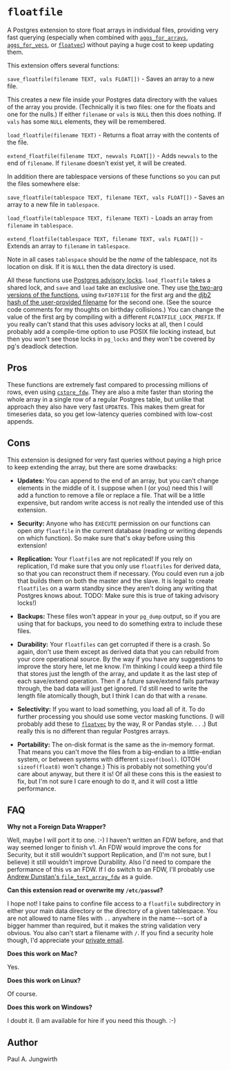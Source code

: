 `floatfile`
===========

A Postgres extension to store float arrays in individual files,
providing very fast querying (especially when combined with
[`aggs_for_arrays`](https://github.com/pjungwir/aggs_for_arrays),
[`aggs_for_vecs`](https://github.com/pjungwir/aggs_for_vecs),
or [`floatvec`](https://github.com/pjungwir/floatvec))
without paying a huge cost to keep updating them.

This extension offers several functions:

`save_floatfile(filename TEXT, vals FLOAT[])` - Saves an array to a new file.

This creates a new file inside your Postgres data directory with the values of the array you provide. (Technically it is two files: one for the floats and one for the nulls.) If either `filename` or `vals` is `NULL` then this does nothing. If `vals` has some `NULL` elements, they will be remembered.

`load_floatfile(filename TEXT)` - Returns a float array with the contents of the file.

`extend_floatfile(filename TEXT, newvals FLOAT[])` - Adds `newvals` to the end of `filename`. If `filename` doesn't exist yet, it will be created.

In addition there are tablespace versions of these functions so you can put the files somewhere else:

`save_floatfile(tablespace TEXT, filename TEXT, vals FLOAT[])` - Saves an array to a new file in `tablespace`.

`load_floatfile(tablespace TEXT, filename TEXT)` - Loads an array from `filename` in `tablespace`.

`extend_floatfile(tablespace TEXT, filename TEXT, vals FLOAT[])` - Extends an array to `filename` in `tablespace`.

Note in all cases `tablespace` should be the *name* of the tablespace, not its location on disk.
If it is `NULL` then the data directory is used.

All these functions use [Postgres advisory locks](https://www.postgresql.org/docs/current/static/explicit-locking.html#ADVISORY-LOCKS). `load_floatfile` takes a shared lock, and `save` and `load` take an exclusive one. They use [the two-arg versions of the functions](https://www.postgresql.org/docs/current/static/functions-admin.html#FUNCTIONS-ADVISORY-LOCKS), using `0xF107F11E` for the first arg and the [djb2 hash of the user-provided filename](http://www.cse.yorku.ca/~oz/hash.html) for the second one. (See the source code comments for my thoughts on birthday collisions.) You can change the value of the first arg by compiling with a different `FLOATFILE_LOCK_PREFIX`.
If you really can't stand that this uses advisory locks at all,
then I could probably add a compile-time option to use POSIX file locking instead,
but then you won't see those locks in `pg_locks`
and they won't be covered by pg's deadlock detection.



Pros
----

These functions are extremely fast compared to processing millions of rows,
even using [`cstore_fdw`](https://github.com/citusdata/cstore_fdw).
They are also a mite faster than storing the whole array in a single row of a regular Postgres table,
but unlike that approach they also have very fast `UPDATE`s.
This makes them great for timeseries data,
so you get low-latency queries combined with low-cost appends.



Cons
----

This extension is designed for very fast queries
without paying a high price to keep extending the array,
but there are some drawbacks:

- **Updates:** You can append to the end of an array, but you can't change elements in the middle of it. I suppose when I (or you) need this I will add a function to remove a file or replace a file. That will be a little expensive, but random write access is not really the intended use of this extension.

- **Security:** Anyone who has `EXECUTE` permission on our functions can open *any* `floatfile` in the current database (reading or writing depends on which function). So make sure that's okay before using this extension!

- **Replication:** Your `floatfile`s are not replicated! If you rely on replication, I'd make sure that you only use `floatfiles` for derived data, so that you can reconstruct them if necessary. (You could even run a job that builds them on both the master and the slave. It is legal to create `floatfiles` on a warm standby since they aren't doing any writing that Postgres knows about. TODO: Make sure this is true of taking advisory locks!)

- **Backups:** These files won't appear in your `pg_dump` output, so if you are using that for backups, you need to do something extra to include these files.

- **Durability:** Your `floatfiles` can get corrupted if there is a crash. So again, don't use them except as derived data that you can rebuild from your core operational source. By the way if you have any suggestions to improve the story here, let me know. I'm thinking I could keep a third file that stores just the length of the array, and update it as the last step of each save/extend operation. Then if a future save/extend fails partway through, the bad data will just get ignored. I'd still need to write the length file atomically though, but I think I can do that with a `rename`.

- **Selectivity:** If you want to load something, you load all of it. To do further processing you should use some vector masking functions. (I will probably add these to [`floatvec`](https://github.com/pjungwir/floatvec) by the way, R or Pandas style. . . .) But really this is no different than regular Postgres arrays.

- **Portability:** The on-disk format is the same as the in-memory format. That means you can't move the files from a big-endian to a little-endian system, or between systems with different `sizeof(bool)`. (OTOH `sizeof(float8)` won't change.) This is probably not something you'd care about anyway, but there it is!
Of all these cons this is the easiest to fix, but I'm not sure I care enough to do it, and it will cost a little performance.



FAQ
---

**Why not a Foreign Data Wrapper?**

Well, maybe I will port it to one. :-)
I haven't written an FDW before,
and that way seemed longer to finish v1.
An FDW would improve the cons for Security,
but it still wouldn't support Replication,
and (I'm not sure, but I believe) it still wouldn't improve Durability.
Also I'd need to compare the performance of this vs an FDW.
If I do switch to an FDW, I'll probably use [Andrew Dunstan's `file_text_array_fdw`](https://github.com/adunstan/file_text_array_fdw) as a guide.

**Can this extension read or overwrite my `/etc/passwd`?**

I hope not! I take pains to confine file access to a `floatfile` subdirectory
in either your main data directory or the directory of a given tablespace.
You are not allowed to name files with `..` anywhere in the name---sort of a bigger hammer than required, but it makes the string validation very obvious.
You also can't start a filename with `/`.
If you find a security hole though, I'd appreciate your [private email](mailto:pj@illuminatedcomputing.com).

**Does this work on Mac?**

Yes.

**Does this work on Linux?**

Of course.

**Does this work on Windows?**

I doubt it.
(I am available for hire if you need this though. :-)



Author
------

Paul A. Jungwirth
